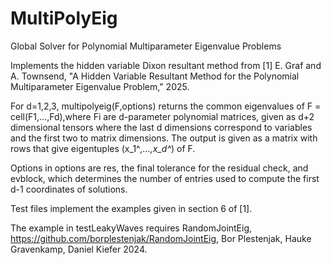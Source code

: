 # MultiPolyEig
Global Solver for Polynomial Multiparameter Eigenvalue Problems

Implements the hidden variable Dixon resultant method from
[1] E. Graf and A. Townsend, "A Hidden Variable Resultant Method for the
Polynomial Multiparameter Eigenvalue Problem," 2025.

For d=1,2,3, multipolyeig(F,options) returns the common eigenvalues of 
F = cell(F1,...,Fd),where Fi are d-parameter polynomial matrices, given 
as d+2 dimensional tensors where the last d dimensions correspond to 
variables and the first two to matrix dimensions. The output is given as a 
matrix with rows that give eigentuples (x_1^*,...,x_d^*) of F.

Options in options are res, the final tolerance for the residual check,
and evblock, which determines the number of entries used to compute 
the first d-1 coordinates of solutions.

Test files implement the examples given in section 6 of [1].

The example in testLeakyWaves requires RandomJointEig, 
https://github.com/borplestenjak/RandomJointEig,
Bor Plestenjak, Hauke Gravenkamp, Daniel Kiefer 2024.


